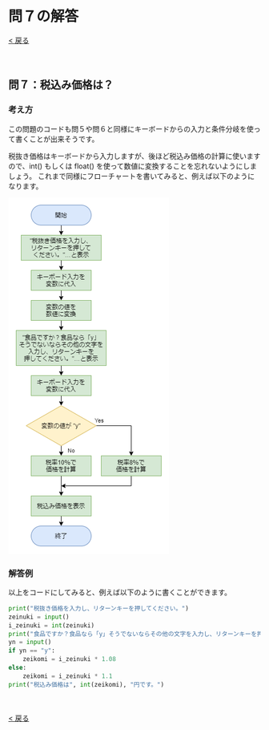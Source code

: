 # 問７の解答

[< 戻る](../)

　

## 問７：税込み価格は？

### 考え方

この問題のコードも問５や問６と同様にキーボードからの入力と条件分岐を使って書くことが出来そうです。

税抜き価格はキーボードから入力しますが、後ほど税込み価格の計算に使いますので、int() もしくは float() を使って数値に変換することを忘れないようにしましょう。
これまで同様にフローチャートを書いてみると、例えば以下のようになります。

![img](assets/image1.png)

### 解答例

以上をコードにしてみると、例えば以下のように書くことができます。

```python
print("税抜き価格を入力し、リターンキーを押してください。")
zeinuki = input()
i_zeinuki = int(zeinuki)
print("食品ですか？食品なら「y」そうでないならその他の文字を入力し、リターンキーを押してください。")
yn = input()
if yn == "y":
    zeikomi = i_zeinuki * 1.08
else:
    zeikomi = i_zeinuki * 1.1
print("税込み価格は", int(zeikomi), "円です。")
```

　

[< 戻る](../)